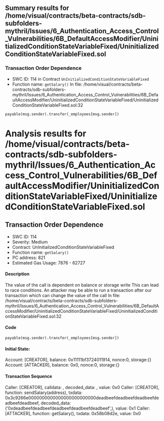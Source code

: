 ## Summary results for /home/visual/contracts/beta-contracts/sdb-subfolders-mythril/Issues/6_Authentication_Access_Control_Vulnerabilities/6B_DefaultAccessModifier/UninitializedConditionStateVariableFixed/UninitializedConditionStateVariableFixed.sol
### Transaction Order Dependence
- SWC ID: 114 in Contract `UnInitializedConditionStateVariableFixed`
- Function name: `getSalary()`
In file: /home/visual/contracts/beta-contracts/sdb-subfolders-mythril/Issues/6_Authentication_Access_Control_Vulnerabilities/6B_DefaultAccessModifier/UninitializedConditionStateVariableFixed/UninitializedConditionStateVariableFixed.sol:32
```
payable(msg.sender).transfer(_employees[msg.sender])
```
# Analysis results for /home/visual/contracts/beta-contracts/sdb-subfolders-mythril/Issues/6_Authentication_Access_Control_Vulnerabilities/6B_DefaultAccessModifier/UninitializedConditionStateVariableFixed/UninitializedConditionStateVariableFixed.sol

## Transaction Order Dependence
- SWC ID: 114
- Severity: Medium
- Contract: UnInitializedConditionStateVariableFixed
- Function name: `getSalary()`
- PC address: 821
- Estimated Gas Usage: 7876 - 62727

#### Description

The value of the call is dependent on balance or storage write
This can lead to race conditions. An attacker may be able to run a transaction after our transaction which can change the value of the call
In file: /home/visual/contracts/beta-contracts/sdb-subfolders-mythril/Issues/6_Authentication_Access_Control_Vulnerabilities/6B_DefaultAccessModifier/UninitializedConditionStateVariableFixed/UninitializedConditionStateVariableFixed.sol:32

#### Code

```
payable(msg.sender).transfer(_employees[msg.sender])
```

#### Initial State:

Account: [CREATOR], balance: 0x11111bf3724011914, nonce:0, storage:{}
Account: [ATTACKER], balance: 0x0, nonce:0, storage:{}

#### Transaction Sequence

Caller: [CREATOR], calldata: , decoded_data: , value: 0x0
Caller: [CREATOR], function: sendSalary(address), txdata: 0x3c9266e0000000000000000000000000deadbeefdeadbeefdeadbeefdeadbeefdeadbeef, decoded_data: ('0xdeadbeefdeadbeefdeadbeefdeadbeefdeadbeef',), value: 0x1
Caller: [ATTACKER], function: getSalary(), txdata: 0x58b08d2e, value: 0x0


